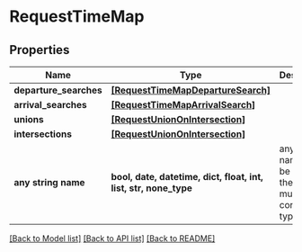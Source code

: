 # RequestTimeMap


## Properties
Name | Type | Description | Notes
------------ | ------------- | ------------- | -------------
**departure_searches** | [**[RequestTimeMapDepartureSearch]**](RequestTimeMapDepartureSearch.md) |  | [optional] 
**arrival_searches** | [**[RequestTimeMapArrivalSearch]**](RequestTimeMapArrivalSearch.md) |  | [optional] 
**unions** | [**[RequestUnionOnIntersection]**](RequestUnionOnIntersection.md) |  | [optional] 
**intersections** | [**[RequestUnionOnIntersection]**](RequestUnionOnIntersection.md) |  | [optional] 
**any string name** | **bool, date, datetime, dict, float, int, list, str, none_type** | any string name can be used but the value must be the correct type | [optional]

[[Back to Model list]](../README.md#documentation-for-models) [[Back to API list]](../README.md#documentation-for-api-endpoints) [[Back to README]](../README.md)



